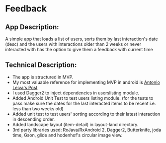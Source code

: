 # Feedback
## App Description:
A simple app that loads a list of users, sorts them by last interaction's date (desc) and the users with interactions older than 2 weeks or never interacted with has the option to give them a feedback with current time

## Technical Description:
* The app is structured in MVP.
* My most valuable reference for implementing MVP in android is [Antonio Leiva's Post](https://github.com/antoniolg/androidmvp)
* I used Dagger2 to inject dependencies in userslisting module.
* Added Android Unit Test to test users listing module. (for the tests to pass make sure the dates for the last interacted items to be recent i.e. less than two weeks old)
* Added unit test to test users' sorting according to their latest interaction in descending order.
* Added landscape layout (item-detail) in layout-land directory.
* 3rd party libraries used: RxJava/RxAndroid 2, Dagger2, Butterknife, joda time, Gson, glide and hodenhof's circular image view.

